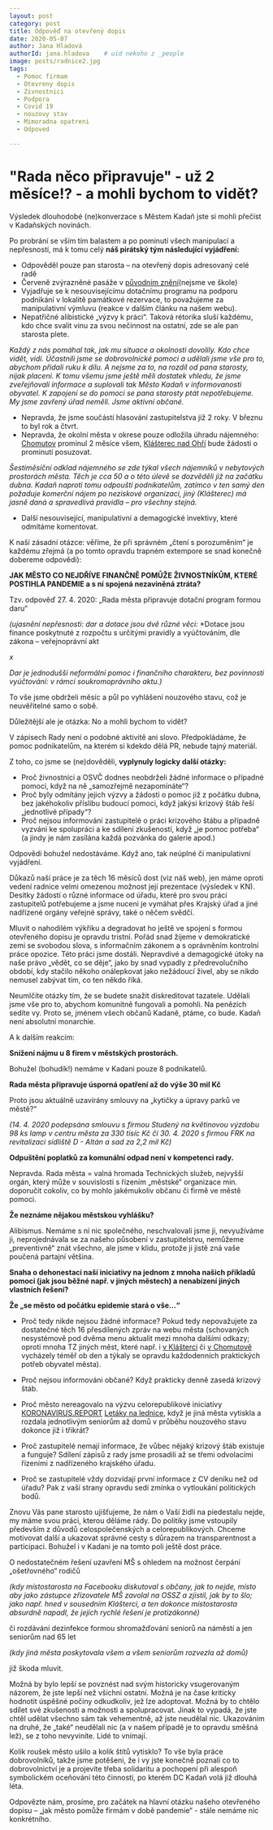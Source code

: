 ```yaml
---
layout: post
category: post
title: Odpověď na otevřený dopis   
date: 2020-05-07
author: Jana Hladová
authorId: jana.hladova    # uid nekoho z _people
image: posts/radnice2.jpg
tags:
  - Pomoc firmam
  - Otevreny dopis 
  - Zivnostnici
  - Podpora
  - Covid 19
  - nouzovy stav
  - Mimoradna opatreni
  - Odpoved

---
```


# "Rada něco připravuje" - už 2 měsíce!? - a mohli bychom to vidět?


Výsledek dlouhodobé (ne)konverzace s Městem Kadaň jste si mohli přečíst v Kadaňských novinách. 

Po probrání se vším tím balastem a po pominutí všech manipulací a nepřesností, má k tomu celý **náš pirátský tým následující vyjádření:**

*	Odpověděl pouze pan starosta – na otevřený dopis adresovaný celé radě
*	Červeně zvýrazněné pasáže v [původním znění](https://drive.google.com/open?id=1iUxbmudhTQFqy4RAlMJa_1P40opYoH83)(nejsme ve škole)
*	Vyjadřuje se k nesouvisejícímu dotačnímu programu na podporu podnikání v lokalitě památkové rezervace, to považujeme za manipulativní výmluvu (reakce v dalším článku na našem webu).
*	Nepatřičné alibistické „výzvy k práci“. Taková rétorika sluší každému, kdo chce svalit vinu za svou nečinnost na ostatní, zde se ale pan starosta plete. 

*Každý z nás pomáhal tak, jak mu situace a okolnosti dovolily. Kdo chce vidět, vidí. Účastnili jsme se dobrovolnické pomoci a udělali jsme vše pro to, abychom přidali ruku k dílu. A nejsme za to, na rozdíl od pana starosty, nijak placeni. K tomu všemu jsme ještě měli dostatek vhledu, že jsme zveřejňovali informace a suplovali tak Město Kadaň v informovanosti obyvatel. K zapojení se do pomoci se pana starosty ptát nepotřebujeme. My jsme zavřený úřad neměli. Jsme aktivní občané.*
*	Nepravda, že jsme součástí hlasování zastupitelstva již 2 roky. V březnu to byl rok a čtvrt.
*	Nepravda, že okolní města v okrese pouze odložila úhradu nájemného: [Chomutov](https://www.chomutov-mesto.cz/cz/2158.tiskova-zprava-mesto-chomutov-pripravilo-balicek-pomoci-ktery-ma-podporit-znovunastartovani-mistni-ekonomiky) prominul 2 měsíce všem, [Klášterec nad Ohří](https://www.klasterec.cz/media/tiskove-zpravy-1/sestimesicni-odklad-plateb-najemneho-v-nebytovych-prostorech-mesta-1779cs.html?page=2) bude žádosti o prominutí posuzovat. 

*Šestiměsíční odklad nájemného se zde týkal všech nájemníků v nebytových prostorách města. 
Těch je cca 50 a o této úlevě se dozvěděli již na začátku dubna. 
Kadaň naproti tomu odpouští podnikatelům, zatímco v ten samý den požaduje komerční nájem po neziskové organizaci, jiný (Klášterec) má jasně daná a spravedlivá pravidla – pro všechny stejná.*
*	Další nesouvisející, manipulativní a demagogické invektivy, které odmítáme komentovat.

K naší zásadní otázce: věříme, že při správném „čtení s porozuměním“ je každému zřejmá (a po tomto opravdu trapném extempore se snad 
konečně dobereme odpovědi):

**JAK MĚSTO CO NEJDŘÍVE FINANČNĚ POMŮŽE ŽIVNOSTNÍKŮM, KTERÉ POSTIHLA PANDEMIE a s ní spojená nezaviněná ztráta?**

Tzv. odpověď 27. 4. 2020: „Rada města připravuje dotační program formou daru“

*(ujasnění nepřesnosti: dar a dotace jsou dvě různé věci:*
*Dotace jsou finance poskytnuté z rozpočtu s určitými pravidly a vyúčtováním, dle zákona – veřejnoprávní akt

*x*

*Dar je jednodušší neformální pomoc i finančního charakteru, bez povinnosti vyúčtování: v rámci soukromoprávního aktu.)*

To vše jsme obdrželi měsíc a půl po vyhlášení nouzového stavu, což je neuvěřitelné samo o sobě. 

Důležitější ale je otázka: No a mohli bychom to vidět?

V zápisech Rady není o podobné aktivitě ani slovo. Předpokládáme, že pomoc podnikatelům, na kterém si kdekdo dělá PR, nebude tajný materiál. 

Z toho, co jsme se (ne)dověděli, **vyplynuly logicky další otázky:**

* Proč živnostníci a OSVČ dodnes neobdrželi žádné informace o případné pomoci, když na ně „samozřejmě nezapomínáte“?
* Proč byly odmítány jejich výzvy a žádosti o pomoc již z počátku dubna, bez jakéhokoliv příslibu budoucí pomoci, když jakýsi krizový štáb řeší „jednotlivé případy“?
* Proč nejsou informováni zastupitelé o práci krizového štábu a případně vyzváni ke spolupráci a ke sdílení zkušeností, když „je pomoc potřeba“ (a jindy je nám zasílána každá pozvánka do galerie apod.)

Odpovědi bohužel nedostáváme. Když ano, tak neúplné či manipulativní vyjádření.

Důkazů naší práce je za těch 16 měsíců dost (viz náš web), jen máme oproti vedení radnice velmi omezenou možnost její prezentace 
(výsledek v KN). Desítky žádostí o různé informace od úřadu, které pro svou práci zastupitelů potřebujeme a jsme nuceni je vymáhat přes 
Krajský úřad a jiné nadřízené orgány veřejné správy, také o něčem svědčí.

Mluvit o nahodilém výkřiku a degradovat ho ještě ve spojení s formou otevřeného dopisu je opravdu tristní. Pořád snad žijeme 
v demokratické zemi se svobodou slova, s informačním zákonem a s oprávněním kontrolní práce opozice. Této práci jsme dostáli. 
Nepravdivé a demagogické útoky na naše právo „vědět, co se děje“, jako by snad vypadly z předrevolučního období, kdy stačilo 
někoho onálepkovat jako nežádoucí živel, aby se nikdo nemusel zabývat tím, co ten někdo říká.

Neumlčíte otázky tím, že se budete snažit diskreditovat tazatele. Udělali jsme vše pro to, abychom komunitně fungovali a pomohli.
Na penězích sedíte vy. Proto se, jménem všech občanů Kadaně, ptáme, co bude. Kadaň není absolutní monarchie.

A k dalším reakcím:

**Snížení nájmu u 8 firem v městských prostorách.**

Bohužel (bohudík!) nemáme v Kadani pouze 8 podnikatelů.

**Rada města připravuje úsporná opatření až do výše 30 mil Kč**

Proto jsou aktuálně uzavírány smlouvy na „kytičky a úpravy parků ve městě?“

*(14. 4. 2020 podepsána smlouvu s firmou Studený na květinovou výzdobu 98 ks lamp v centru města za 330 tisíc Kč 
či 30. 4. 2020 s firmou FRK na revitalizaci sídliště D - Altán a sad za 2,2 mil Kč)*

**Odpuštění poplatků za komunální odpad není v kompetenci rady.**

Nepravda. Rada města = valná hromada Technických služeb, nejvyšší orgán, který může v souvislosti s řízením „městské“ organizace 
min. doporučit cokoliv, co by mohlo jakémukoliv občanu či firmě ve městě pomoci.

**Že neznáme nějakou městskou vyhlášku?**

Alibismus. Nemáme s ní nic společného, neschvalovali jsme ji, nevyužíváme ji, neprojednávala se za našeho působení v zastupitelstvu, 
nemůžeme „preventivně“ znát všechno, ale jsme v klidu, protože ji jistě zná vaše poučená partajní většina.

**Snaha o dehonestaci naší iniciativy na jednom z mnoha našich příkladů pomoci (jak jsou běžné např. v jiných městech)
a nenabízení jiných vlastních řešení?**

**Že „se město od počátku epidemie stará o vše...“**

* Proč tedy nikde nejsou žádné informace? Pokud tedy nepovažujete za dostatečné těch 16 přesdílených zpráv na webu města 
  (schovaných nesystémově pod dvěma menu aktualit mezi mnoha dalšími odkazy; oproti mnoha TZ jiných měst, které např. i [v Klášterci](https://www.klasterec.cz/) či [v Chomutově](https://www.chomutov-mesto.cz/cz/koronavirus-informace) vycházely téměř ob den a týkaly se opravdu každodenních praktických potřeb obyvatel města).
 
*	Proč nejsou informováni občané? Když prakticky denně zasedá krizový štáb.

*	Proč město nereagovalo na výzvu celorepublikové iniciativy [KORONAVIRUS.REPORT](http://www.koronavirus.report/samosprava/) [Letáky na lednice](https://drive.google.com/open?id=1aCl6Pm5dWNWsvU5Mr2_W4kZG7Fujad8M), když je jiná města vytiskla 
a rozdala jednotlivým seniorům až domů v průběhu nouzového stavu dokonce již i třikrát?

*	Proč zastupitelé nemají informace, že vůbec nějaký krizový štáb existuje a funguje? Sdílení zápisů z rady jsme prosadili až se třemi 
odvolacími řízeními z nadřízeného krajského úřadu.

*	Proč se zastupitelé vždy dozvídají první informace z CV deníku než od úřadu? Pak z vaší strany opravdu sedí zmínka o vytloukání 
politických bodů.

Znovu Vás pane starosto ujišťujeme, že nám o Vaší židli na piedestalu nejde, my máme svou práci, kterou děláme rády. 
Do politiky jsme vstoupily především z důvodů celospolečenských a celorepublikových. Chceme motivovat další a ukazovat správné cesty 
s důrazem na transparentnost a participaci. Bohužel i v Kadani je na tomto poli ještě dost práce.

O nedostatečném řešení uzavření MŠ s ohledem na možnost čerpání „ošetřovného“ rodičů

*(kdy místostarosta na Facebooku diskutoval s občany, jak to nejde, místo aby jako zástupce zřizovatele MŠ zavolal na OSSZ a zjistil, 
jak by to šlo; jako např. hned v sousedním Klášterci, a ten dokonce místostarosta absurdně napadl, že jejich rychlé řešení je 
protizákonné)*

či rozdávání dezinfekce formou shromažďování seniorů na náměstí a jen seniorům nad 65 let

*(kdy jiná města poskytovala všem a všem seniorům rozvezla až domů)*

již škoda mluvit.

Možná by bylo lepší se povznést nad svým historicky vsugerovaným názorem, že jste lepší než všichni ostatní. 
Možná je na čase kriticky hodnotit úspěšné počiny odkudkoliv, jež lze adoptovat.
Možná by to chtělo sdílet své zkušenosti a možnosti a spolupracovat. 
Jinak to vypadá, že jste chtěl udělat všechno sám tak vehementně, až jste neudělal nic. 
Ukazováním na druhé, že „také“ neudělali nic (a v našem případě je to opravdu směšná lež), se z toho nevyviníte. Lidé to vnímají.

Kolik roušek město ušilo a kolik štítů vytisklo? To vše byla práce dobrovolníků, takže jsme potěšeni, že i vy jste konečně poznali 
co to dobrovolnictví je a projevíte třeba solidaritu a pochopení při alespoň symbolickém oceňování této činnosti, po kterém DC Kadaň 
volá již dlouhá léta. 

Odpovězte nám, prosíme, pro začátek na hlavní otázku našeho otevřeného dopisu – „jak město pomůže firmám v době pandemie“ - stále nemáme nic konkrétního.


